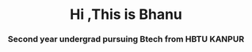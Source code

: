 <h1 align="center">Hi ,This is Bhanu </h1>
<h3 align="center"> Second year undergrad pursuing Btech from HBTU KANPUR </h3
